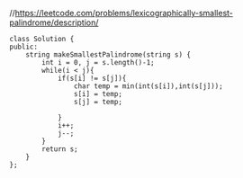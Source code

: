 //https://leetcode.com/problems/lexicographically-smallest-palindrome/description/


```
class Solution {
public:
    string makeSmallestPalindrome(string s) {
        int i = 0, j = s.length()-1;
        while(i < j){
            if(s[i] != s[j]){
                char temp = min(int(s[i]),int(s[j]));
                s[i] = temp;
                s[j] = temp;
                
            }
            i++;
            j--;
        }
        return s;
    }
};
